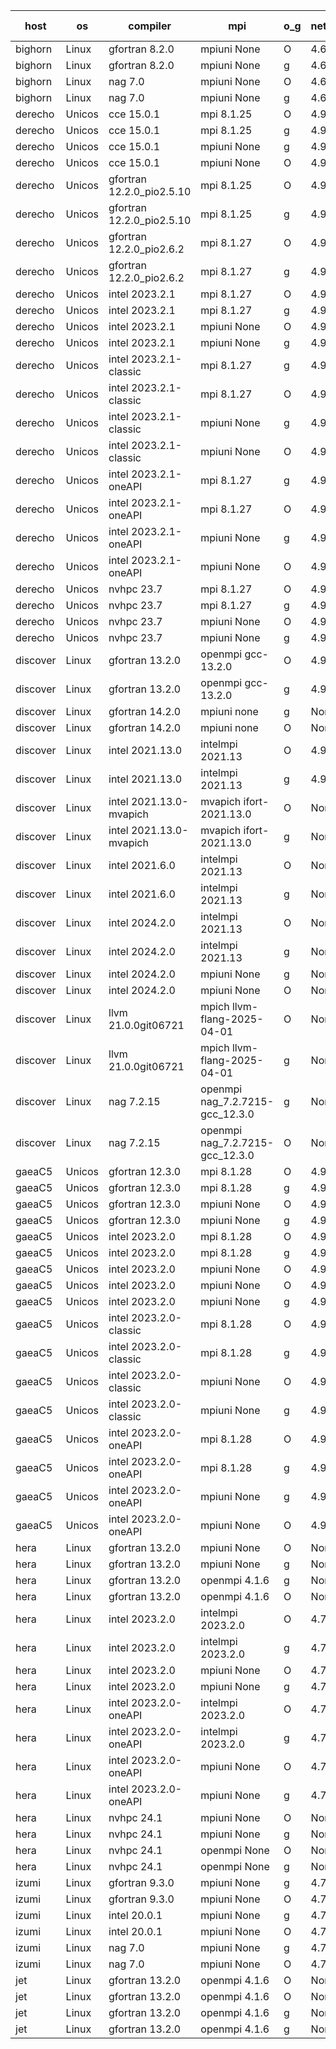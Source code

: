 

| host     | os       | compiler                              | mpi                      | o_g        | netcdf        | build       | u_pass          | u_fail          | s_pass            | s_fail            | e_pass             | e_fail             | nuopc_pass       | nuopc_fail       | artifacts link          |
|----------|----------|---------------------------------------|--------------------------|------------|---------------|-------------|-----------------|-----------------|-------------------|-------------------|--------------------|--------------------|------------------|------------------|-------------------------|
| bighorn | Linux | gfortran 8.2.0 | mpiuni None  | O | 4.6.1  | PASS | 12535 | 0 | 9 | 0 | 42 | 0 | None | None | <a href="https://github.com/esmf-org/esmf-test-artifacts/tree/d599530a37bbc4cfe680ba9dc218115aed15b5d6/develop/gfortran/8.2.0/O/mpiuni/None" target="_blank">d599530</a> | 
| bighorn | Linux | gfortran 8.2.0 | mpiuni None  | g | 4.6.1  | PASS | 12535 | 0 | 9 | 0 | 42 | 0 | None | None | <a href="https://github.com/esmf-org/esmf-test-artifacts/tree/29818afef3d1df92dd6d0ddd7425583d29f80fb4/develop/gfortran/8.2.0/g/mpiuni/None" target="_blank">29818af</a> | 
| bighorn | Linux | nag 7.0 | mpiuni None  | O | 4.6.1  | PASS | 12535 | 0 | 9 | 0 | 42 | 0 | None | None | <a href="https://github.com/esmf-org/esmf-test-artifacts/tree/1f9a7794ad0e372484a2e398b063924803301482/develop/nag/7.0/O/mpiuni/None" target="_blank">1f9a779</a> | 
| bighorn | Linux | nag 7.0 | mpiuni None  | g | 4.6.1  | PASS | 12535 | 0 | 9 | 0 | 42 | 0 | None | None | <a href="https://github.com/esmf-org/esmf-test-artifacts/tree/0490a4bf96d010f1b3df0922107845072aec79b8/develop/nag/7.0/g/mpiuni/None" target="_blank">0490a4b</a> | 
| derecho | Unicos | cce 15.0.1 | mpi 8.1.25  | O | 4.9.2  | PASS | 14126 | 78 | 51 | 0 | 80 | 0 | 57 | 0 | <a href="https://github.com/esmf-org/esmf-test-artifacts/tree/b8ca81302f5d58d2a3debfdb84634a14a3d8b8fc/develop/cce/15.0.1/O/mpi/8.1.25" target="_blank">b8ca813</a> | 
| derecho | Unicos | cce 15.0.1 | mpi 8.1.25  | g | 4.9.2  | PASS | 14006 | 198 | 51 | 0 | 80 | 0 | 57 | 0 | <a href="https://github.com/esmf-org/esmf-test-artifacts/tree/b5466d405d469e5b79395d90afc0a495e2b32fda/develop/cce/15.0.1/g/mpi/8.1.25" target="_blank">b5466d4</a> | 
| derecho | Unicos | cce 15.0.1 | mpiuni None  | g | 4.9.2  | PASS | 12459 | 76 | 9 | 0 | 42 | 0 | None | None | <a href="https://github.com/esmf-org/esmf-test-artifacts/tree/b03eb5117b685ebad60b1b99ec1b1e01d518ffe1/develop/cce/15.0.1/g/mpiuni/None" target="_blank">b03eb51</a> | 
| derecho | Unicos | cce 15.0.1 | mpiuni None  | O | 4.9.2  | PASS | 12300 | 235 | 9 | 0 | 42 | 0 | None | None | <a href="https://github.com/esmf-org/esmf-test-artifacts/tree/fd1680024693ea3b9b2a361c2fa8fd0f5607b447/develop/cce/15.0.1/O/mpiuni/None" target="_blank">fd16800</a> | 
| derecho | Unicos | gfortran 12.2.0_pio2.5.10 | mpi 8.1.25  | O | 4.9.2  | PASS | 14204 | 0 | 51 | 0 | 80 | 0 | 57 | 0 | <a href="https://github.com/esmf-org/esmf-test-artifacts/tree/dd0de658d3b09743c2467b97f842e3dcebb65738/develop/gfortran/12.2.0_pio2.5.10/O/mpi/8.1.25" target="_blank">dd0de65</a> | 
| derecho | Unicos | gfortran 12.2.0_pio2.5.10 | mpi 8.1.25  | g | 4.9.2  | PASS | 14204 | 0 | 51 | 0 | 80 | 0 | 57 | 0 | <a href="https://github.com/esmf-org/esmf-test-artifacts/tree/cd0a3f0deff840c8ec08578babbdf22ad86c5b46/develop/gfortran/12.2.0_pio2.5.10/g/mpi/8.1.25" target="_blank">cd0a3f0</a> | 
| derecho | Unicos | gfortran 12.2.0_pio2.6.2 | mpi 8.1.27  | O | 4.9.2  | PASS | 14204 | 0 | 51 | 0 | 80 | 0 | 57 | 0 | <a href="https://github.com/esmf-org/esmf-test-artifacts/tree/0f8bd9f88d5980d5d893f625f49247bd51528dad/develop/gfortran/12.2.0_pio2.6.2/O/mpi/8.1.27" target="_blank">0f8bd9f</a> | 
| derecho | Unicos | gfortran 12.2.0_pio2.6.2 | mpi 8.1.27  | g | 4.9.2  | PASS | 14204 | 0 | 51 | 0 | 80 | 0 | 57 | 0 | <a href="https://github.com/esmf-org/esmf-test-artifacts/tree/d318a8efc133bd92cf2e2fb5fb260056be331c02/develop/gfortran/12.2.0_pio2.6.2/g/mpi/8.1.27" target="_blank">d318a8e</a> | 
| derecho | Unicos | intel 2023.2.1 | mpi 8.1.27  | O | 4.9.2  | PASS | 14204 | 0 | 51 | 0 | 80 | 0 | 58 | 0 | <a href="https://github.com/esmf-org/esmf-test-artifacts/tree/081847dae8d6008bd93a44eee313c47deb881991/develop/intel/2023.2.1/O/mpi/8.1.27" target="_blank">081847d</a> | 
| derecho | Unicos | intel 2023.2.1 | mpi 8.1.27  | g | 4.9.2  | PASS | 14204 | 0 | 51 | 0 | 80 | 0 | 58 | 0 | <a href="https://github.com/esmf-org/esmf-test-artifacts/tree/8efc2fb3b369efa247c7b121eaecc8b33dba08c2/develop/intel/2023.2.1/g/mpi/8.1.27" target="_blank">8efc2fb</a> | 
| derecho | Unicos | intel 2023.2.1 | mpiuni None  | O | 4.9.2  | PASS | 12535 | 0 | 9 | 0 | 42 | 0 | None | None | <a href="https://github.com/esmf-org/esmf-test-artifacts/tree/ddecd4a30565fbcd43414300107e41ee9bbbd9b1/develop/intel/2023.2.1/O/mpiuni/None" target="_blank">ddecd4a</a> | 
| derecho | Unicos | intel 2023.2.1 | mpiuni None  | g | 4.9.2  | PASS | 12535 | 0 | 9 | 0 | 42 | 0 | None | None | <a href="https://github.com/esmf-org/esmf-test-artifacts/tree/a6971146bb869fb106d72c05746347204917c190/develop/intel/2023.2.1/g/mpiuni/None" target="_blank">a697114</a> | 
| derecho | Unicos | intel 2023.2.1-classic | mpi 8.1.27  | g | 4.9.2  | PASS | 14204 | 0 | 51 | 0 | 80 | 0 | 57 | 0 | <a href="https://github.com/esmf-org/esmf-test-artifacts/tree/e674513c075ad26c7f6ddc0b8469770565722557/develop/intel/2023.2.1-classic/g/mpi/8.1.27" target="_blank">e674513</a> | 
| derecho | Unicos | intel 2023.2.1-classic | mpi 8.1.27  | O | 4.9.2  | PASS | 14204 | 0 | 51 | 0 | 80 | 0 | 57 | 0 | <a href="https://github.com/esmf-org/esmf-test-artifacts/tree/2fbe7cc753f2f8559025eb1a07b37fa66f37cb42/develop/intel/2023.2.1-classic/O/mpi/8.1.27" target="_blank">2fbe7cc</a> | 
| derecho | Unicos | intel 2023.2.1-classic | mpiuni None  | g | 4.9.2  | PASS | 12535 | 0 | 9 | 0 | 42 | 0 | None | None | <a href="https://github.com/esmf-org/esmf-test-artifacts/tree/cc7cadd07381a11f5a24f3b13a549a730b408cee/develop/intel/2023.2.1-classic/g/mpiuni/None" target="_blank">cc7cadd</a> | 
| derecho | Unicos | intel 2023.2.1-classic | mpiuni None  | O | 4.9.2  | PASS | 12535 | 0 | 9 | 0 | 42 | 0 | None | None | <a href="https://github.com/esmf-org/esmf-test-artifacts/tree/1a18ff3dd544ef289a98ca73dc2d9169e9c012e4/develop/intel/2023.2.1-classic/O/mpiuni/None" target="_blank">1a18ff3</a> | 
| derecho | Unicos | intel 2023.2.1-oneAPI | mpi 8.1.27  | g | 4.9.2  | PASS | 14204 | 0 | 51 | 0 | 80 | 0 | 57 | 0 | <a href="https://github.com/esmf-org/esmf-test-artifacts/tree/475ed1fea1de9c60db104db9300ec9de9af018af/develop/intel/2023.2.1-oneAPI/g/mpi/8.1.27" target="_blank">475ed1f</a> | 
| derecho | Unicos | intel 2023.2.1-oneAPI | mpi 8.1.27  | O | 4.9.2  | PASS | 14204 | 0 | 50 | 1 | 80 | 0 | 57 | 0 | <a href="https://github.com/esmf-org/esmf-test-artifacts/tree/27f9116ff0e9fd0ea032f51ed466a52118c86915/develop/intel/2023.2.1-oneAPI/O/mpi/8.1.27" target="_blank">27f9116</a> | 
| derecho | Unicos | intel 2023.2.1-oneAPI | mpiuni None  | g | 4.9.2  | PASS | 12535 | 0 | 9 | 0 | 42 | 0 | None | None | <a href="https://github.com/esmf-org/esmf-test-artifacts/tree/b5746c03da468123f91764bc6c725238568b4b5c/develop/intel/2023.2.1-oneAPI/g/mpiuni/None" target="_blank">b5746c0</a> | 
| derecho | Unicos | intel 2023.2.1-oneAPI | mpiuni None  | O | 4.9.2  | PASS | 12535 | 0 | 9 | 0 | 42 | 0 | None | None | <a href="https://github.com/esmf-org/esmf-test-artifacts/tree/41879e36aa008da9f0d0a49136018ae72f114809/develop/intel/2023.2.1-oneAPI/O/mpiuni/None" target="_blank">41879e3</a> | 
| derecho | Unicos | nvhpc 23.7 | mpi 8.1.27  | O | 4.9.2  | PASS | 14204 | 0 | 51 | 0 | 80 | 0 | 57 | 0 | <a href="https://github.com/esmf-org/esmf-test-artifacts/tree/e588e60eaf11a9d12258a9a78c43aedb0457ab9d/develop/nvhpc/23.7/O/mpi/8.1.27" target="_blank">e588e60</a> | 
| derecho | Unicos | nvhpc 23.7 | mpi 8.1.27  | g | 4.9.2  | PASS | 14204 | 0 | 51 | 0 | 80 | 0 | 57 | 0 | <a href="https://github.com/esmf-org/esmf-test-artifacts/tree/6198e67f70b46e7b69207fa744ba554bdda50ff2/develop/nvhpc/23.7/g/mpi/8.1.27" target="_blank">6198e67</a> | 
| derecho | Unicos | nvhpc 23.7 | mpiuni None  | O | 4.9.2  | PASS | 12535 | 0 | 9 | 0 | 42 | 0 | None | None | <a href="https://github.com/esmf-org/esmf-test-artifacts/tree/3ad5b59826fcd1c22915687cb1e835fe1a1d5ce9/develop/nvhpc/23.7/O/mpiuni/None" target="_blank">3ad5b59</a> | 
| derecho | Unicos | nvhpc 23.7 | mpiuni None  | g | 4.9.2  | PASS | 12535 | 0 | 9 | 0 | 42 | 0 | None | None | <a href="https://github.com/esmf-org/esmf-test-artifacts/tree/05e3d6a390e89a5094f05bfde5076b0b45770947/develop/nvhpc/23.7/g/mpiuni/None" target="_blank">05e3d6a</a> | 
| discover | Linux | gfortran 13.2.0 | openmpi gcc-13.2.0  | O | 4.9.2  | PASS | 14204 | 0 | 51 | 0 | 80 | 0 | 57 | 0 | <a href="https://github.com/esmf-org/esmf-test-artifacts/tree/ea64fb058422688f6725ba8753c24a7f13dcfc05/develop/gfortran/13.2.0/O/openmpi/gcc-13.2.0" target="_blank">ea64fb0</a> | 
| discover | Linux | gfortran 13.2.0 | openmpi gcc-13.2.0  | g | 4.9.2  | PASS | 14204 | 0 | 51 | 0 | 80 | 0 | 57 | 0 | <a href="https://github.com/esmf-org/esmf-test-artifacts/tree/329f066d0f63d2b74d150fe1329b1f0f127d450b/develop/gfortran/13.2.0/g/openmpi/gcc-13.2.0" target="_blank">329f066</a> | 
| discover | Linux | gfortran 14.2.0 | mpiuni none  | g | None  | PASS | 12535 | 0 | 9 | 0 | 42 | 0 | None | None | <a href="https://github.com/esmf-org/esmf-test-artifacts/tree/bbe0d8ebc6af7d0611668fcf3de178cdc60fbffd/develop/gfortran/14.2.0/g/mpiuni/none" target="_blank">bbe0d8e</a> | 
| discover | Linux | gfortran 14.2.0 | mpiuni none  | O | None  | PASS | 12535 | 0 | 9 | 0 | 42 | 0 | None | None | <a href="https://github.com/esmf-org/esmf-test-artifacts/tree/22bd575198458654d14009cb036671e4f25b8a5e/develop/gfortran/14.2.0/O/mpiuni/none" target="_blank">22bd575</a> | 
| discover | Linux | intel 2021.13.0 | intelmpi 2021.13  | O | 4.9.2  | PASS | 14204 | 0 | 51 | 0 | 80 | 0 | 57 | 0 | <a href="https://github.com/esmf-org/esmf-test-artifacts/tree/9f03579f7e1ffb97762b040f713b823301da1680/develop/intel/2021.13.0/O/intelmpi/2021.13" target="_blank">9f03579</a> | 
| discover | Linux | intel 2021.13.0 | intelmpi 2021.13  | g | 4.9.2  | PASS | 14204 | 0 | 51 | 0 | 80 | 0 | 57 | 0 | <a href="https://github.com/esmf-org/esmf-test-artifacts/tree/9c60d3fa5693fdfb185f4e72fbc5798c87aa241d/develop/intel/2021.13.0/g/intelmpi/2021.13" target="_blank">9c60d3f</a> | 
| discover | Linux | intel 2021.13.0-mvapich | mvapich ifort-2021.13.0  | O | None  | PASS | 14204 | 0 | 51 | 0 | 80 | 0 | 57 | 0 | <a href="https://github.com/esmf-org/esmf-test-artifacts/tree/252929a4f71fcb4917dbb52187245a5f9958a89f/develop/intel/2021.13.0-mvapich/O/mvapich/ifort-2021.13.0" target="_blank">252929a</a> | 
| discover | Linux | intel 2021.13.0-mvapich | mvapich ifort-2021.13.0  | g | None  | PASS | 14204 | 0 | 51 | 0 | 80 | 0 | 57 | 0 | <a href="https://github.com/esmf-org/esmf-test-artifacts/tree/7ac62c6fcc77b09943363baea6d99d6e9104ef0b/develop/intel/2021.13.0-mvapich/g/mvapich/ifort-2021.13.0" target="_blank">7ac62c6</a> | 
| discover | Linux | intel 2021.6.0 | intelmpi 2021.13  | O | None  | PASS | 14204 | 0 | 51 | 0 | 80 | 0 | 57 | 0 | <a href="https://github.com/esmf-org/esmf-test-artifacts/tree/a4cdb4baf670b00f86bbc3ab3b551e936a3e06e3/develop/intel/2021.6.0/O/intelmpi/2021.13" target="_blank">a4cdb4b</a> | 
| discover | Linux | intel 2021.6.0 | intelmpi 2021.13  | g | None  | PASS | 14204 | 0 | 51 | 0 | 80 | 0 | 57 | 0 | <a href="https://github.com/esmf-org/esmf-test-artifacts/tree/d446680ba46350093a501c4fda655175528afb26/develop/intel/2021.6.0/g/intelmpi/2021.13" target="_blank">d446680</a> | 
| discover | Linux | intel 2024.2.0 | intelmpi 2021.13  | O | None  | PASS | 14204 | 0 | 51 | 0 | 80 | 0 | 57 | 0 | <a href="https://github.com/esmf-org/esmf-test-artifacts/tree/28a476000e2e7c17e5cb5f0788ba199678d6b248/develop/intel/2024.2.0/O/intelmpi/2021.13" target="_blank">28a4760</a> | 
| discover | Linux | intel 2024.2.0 | intelmpi 2021.13  | g | None  | PASS | 14203 | 1 | 51 | 0 | 80 | 0 | 57 | 0 | <a href="https://github.com/esmf-org/esmf-test-artifacts/tree/f6727aa66e256d0b7793602fff5d31cf8bd5c5cd/develop/intel/2024.2.0/g/intelmpi/2021.13" target="_blank">f6727aa</a> | 
| discover | Linux | intel 2024.2.0 | mpiuni None  | g | None  | PASS | 12534 | 1 | 9 | 0 | 42 | 0 | None | None | <a href="https://github.com/esmf-org/esmf-test-artifacts/tree/278d621648cb2c16cc42fa36175b8fcb0337c82f/develop/intel/2024.2.0/g/mpiuni/None" target="_blank">278d621</a> | 
| discover | Linux | intel 2024.2.0 | mpiuni None  | O | None  | PASS | 12535 | 0 | 9 | 0 | 42 | 0 | None | None | <a href="https://github.com/esmf-org/esmf-test-artifacts/tree/62afc0e4e2b22ae3e6d7e891e3d35b1f0eea4fd5/develop/intel/2024.2.0/O/mpiuni/None" target="_blank">62afc0e</a> | 
| discover | Linux | llvm 21.0.0git06721 | mpich llvm-flang-2025-04-01  | O | None  | PASS | 14191 | 13 | 18 | 33 | 76 | 4 | 0 | 57 | <a href="https://github.com/esmf-org/esmf-test-artifacts/tree/97a02b77a8ff04dfb7303a0f03fc5cde5917e326/develop/llvm/21.0.0git06721/O/mpich/llvm-flang-2025-04-01" target="_blank">97a02b7</a> | 
| discover | Linux | llvm 21.0.0git06721 | mpich llvm-flang-2025-04-01  | g | None  | PASS | 14191 | 13 | 18 | 33 | 76 | 4 | 0 | 57 | <a href="https://github.com/esmf-org/esmf-test-artifacts/tree/edacc6e7b2d434f4e5ed7382dca7ddc77968e920/develop/llvm/21.0.0git06721/g/mpich/llvm-flang-2025-04-01" target="_blank">edacc6e</a> | 
| discover | Linux | nag 7.2.15 | openmpi nag_7.2.7215-gcc_12.3.0  | g | None  | PASS | 14158 | 46 | 51 | 0 | 80 | 0 | 57 | 0 | <a href="https://github.com/esmf-org/esmf-test-artifacts/tree/9e919f6bb0cb67ce11a9e08bf8c06dd630759493/develop/nag/7.2.15/g/openmpi/nag_7.2.7215-gcc_12.3.0" target="_blank">9e919f6</a> | 
| discover | Linux | nag 7.2.15 | openmpi nag_7.2.7215-gcc_12.3.0  | O | None  | PASS | 14204 | 0 | 51 | 0 | 80 | 0 | 57 | 0 | <a href="https://github.com/esmf-org/esmf-test-artifacts/tree/0b78fcc41a52125e651e8ddb0f7db4b3f7842ba3/develop/nag/7.2.15/O/openmpi/nag_7.2.7215-gcc_12.3.0" target="_blank">0b78fcc</a> | 
| gaeaC5 | Unicos | gfortran 12.3.0 | mpi 8.1.28  | O | 4.9.0  | PASS | 14204 | 0 | 51 | 0 | 80 | 0 | 57 | 0 | <a href="https://github.com/esmf-org/esmf-test-artifacts/tree/ae902ed3e0ed6d085f66e21be28fb5c2e971ca57/develop/gfortran/12.3.0/O/mpi/8.1.28" target="_blank">ae902ed</a> | 
| gaeaC5 | Unicos | gfortran 12.3.0 | mpi 8.1.28  | g | 4.9.0  | PASS | 14204 | 0 | 51 | 0 | 80 | 0 | 57 | 0 | <a href="https://github.com/esmf-org/esmf-test-artifacts/tree/edbda4266326561a7bae77f9c9dfc1fcba39de37/develop/gfortran/12.3.0/g/mpi/8.1.28" target="_blank">edbda42</a> | 
| gaeaC5 | Unicos | gfortran 12.3.0 | mpiuni None  | O | 4.9.0  | PASS | 12535 | 0 | 9 | 0 | 42 | 0 | None | None | <a href="https://github.com/esmf-org/esmf-test-artifacts/tree/581235cc73f8c56a044f0e7f3ef527966da73314/develop/gfortran/12.3.0/O/mpiuni/None" target="_blank">581235c</a> | 
| gaeaC5 | Unicos | gfortran 12.3.0 | mpiuni None  | g | 4.9.0  | PASS | 12535 | 0 | 9 | 0 | 42 | 0 | None | None | <a href="https://github.com/esmf-org/esmf-test-artifacts/tree/481040d0467eaff7a864d6c01ecc8d997da66f82/develop/gfortran/12.3.0/g/mpiuni/None" target="_blank">481040d</a> | 
| gaeaC5 | Unicos | intel 2023.2.0 | mpi 8.1.28  | O | 4.9.0  | PASS | 14204 | 0 | 51 | 0 | 80 | 0 | 57 | 0 | <a href="https://github.com/esmf-org/esmf-test-artifacts/tree/e6463f962ac7ce150268ace49b635e5073edbba1/develop/intel/2023.2.0/O/mpi/8.1.28" target="_blank">e6463f9</a> | 
| gaeaC5 | Unicos | intel 2023.2.0 | mpi 8.1.28  | g | 4.9.0  | PASS | 14204 | 0 | 51 | 0 | 80 | 0 | 57 | 0 | <a href="https://github.com/esmf-org/esmf-test-artifacts/tree/8767e305a173eb494d504ee0923fd949b60cc793/develop/intel/2023.2.0/g/mpi/8.1.28" target="_blank">8767e30</a> | 
| gaeaC5 | Unicos | intel 2023.2.0 | mpiuni None  | O | 4.9.0  | PASS | 12535 | 0 | 9 | 0 | 42 | 0 | None | None | <a href="https://github.com/esmf-org/esmf-test-artifacts/tree/41ea6a78c27de633358a3c7332042d817420cb82/develop/intel/2023.2.0/O/mpiuni/None" target="_blank">41ea6a7</a> | 
| gaeaC5 | Unicos | intel 2023.2.0 | mpiuni None  | O | 4.9.0  | PASS | 12535 | 0 | 9 | 0 | 42 | 0 | None | None | <a href="https://github.com/esmf-org/esmf-test-artifacts/tree/08296989d033e01a1e70ea524bd8c5578456a849/develop/intel/2023.2.0/O/mpiuni/None" target="_blank">0829698</a> | 
| gaeaC5 | Unicos | intel 2023.2.0 | mpiuni None  | g | 4.9.0  | PASS | 12535 | 0 | 9 | 0 | 42 | 0 | None | None | <a href="https://github.com/esmf-org/esmf-test-artifacts/tree/1812c447f243ca68ab58ea96c97d245821b9753e/develop/intel/2023.2.0/g/mpiuni/None" target="_blank">1812c44</a> | 
| gaeaC5 | Unicos | intel 2023.2.0-classic | mpi 8.1.28  | O | 4.9.0  | PASS | 14204 | 0 | 51 | 0 | 80 | 0 | 57 | 0 | <a href="https://github.com/esmf-org/esmf-test-artifacts/tree/9e2f1eb9aba810f9ebbf3123d1719e575feca63a/develop/intel/2023.2.0-classic/O/mpi/8.1.28" target="_blank">9e2f1eb</a> | 
| gaeaC5 | Unicos | intel 2023.2.0-classic | mpi 8.1.28  | g | 4.9.0  | PASS | 14204 | 0 | 51 | 0 | 80 | 0 | 57 | 0 | <a href="https://github.com/esmf-org/esmf-test-artifacts/tree/6694cbee81e27499369c066745fb28d03041704c/develop/intel/2023.2.0-classic/g/mpi/8.1.28" target="_blank">6694cbe</a> | 
| gaeaC5 | Unicos | intel 2023.2.0-classic | mpiuni None  | O | 4.9.0  | PASS | 12535 | 0 | 9 | 0 | 42 | 0 | None | None | <a href="https://github.com/esmf-org/esmf-test-artifacts/tree/4dbc9c945419a1d7a5ebff6e62292b283d881b94/develop/intel/2023.2.0-classic/O/mpiuni/None" target="_blank">4dbc9c9</a> | 
| gaeaC5 | Unicos | intel 2023.2.0-classic | mpiuni None  | g | 4.9.0  | PASS | 12535 | 0 | 9 | 0 | 42 | 0 | None | None | <a href="https://github.com/esmf-org/esmf-test-artifacts/tree/b860f6e8a157e7e757c6aef27eda9d3c1a5b8934/develop/intel/2023.2.0-classic/g/mpiuni/None" target="_blank">b860f6e</a> | 
| gaeaC5 | Unicos | intel 2023.2.0-oneAPI | mpi 8.1.28  | O | 4.9.0  | PASS | 14204 | 0 | 50 | 1 | 80 | 0 | 57 | 0 | <a href="https://github.com/esmf-org/esmf-test-artifacts/tree/5af02793775dfc689706744f042ae977360b809c/develop/intel/2023.2.0-oneAPI/O/mpi/8.1.28" target="_blank">5af0279</a> | 
| gaeaC5 | Unicos | intel 2023.2.0-oneAPI | mpi 8.1.28  | g | 4.9.0  | PASS | 14204 | 0 | 51 | 0 | 80 | 0 | 57 | 0 | <a href="https://github.com/esmf-org/esmf-test-artifacts/tree/65dcd413b9e5c6a5b673514bcfcfd6f79f8a096c/develop/intel/2023.2.0-oneAPI/g/mpi/8.1.28" target="_blank">65dcd41</a> | 
| gaeaC5 | Unicos | intel 2023.2.0-oneAPI | mpiuni None  | g | 4.9.0  | PASS | 12535 | 0 | 9 | 0 | 42 | 0 | None | None | <a href="https://github.com/esmf-org/esmf-test-artifacts/tree/73473d9cd515bc247a365eafa09d4e32b2fa21ef/develop/intel/2023.2.0-oneAPI/g/mpiuni/None" target="_blank">73473d9</a> | 
| gaeaC5 | Unicos | intel 2023.2.0-oneAPI | mpiuni None  | O | 4.9.0  | PASS | 12535 | 0 | 9 | 0 | 42 | 0 | None | None | <a href="https://github.com/esmf-org/esmf-test-artifacts/tree/3b7d206600e2727e2390fbc5be7d2aa33bb5766b/develop/intel/2023.2.0-oneAPI/O/mpiuni/None" target="_blank">3b7d206</a> | 
| hera | Linux | gfortran 13.2.0 | mpiuni None  | O | None  | PASS | 12535 | 0 | 9 | 0 | 42 | 0 | None | None | <a href="https://github.com/esmf-org/esmf-test-artifacts/tree/08222579bc5b8184424f4820b568c9cfc8d5b567/develop/gfortran/13.2.0/O/mpiuni/None" target="_blank">0822257</a> | 
| hera | Linux | gfortran 13.2.0 | mpiuni None  | g | None  | PASS | 12535 | 0 | 9 | 0 | 42 | 0 | None | None | <a href="https://github.com/esmf-org/esmf-test-artifacts/tree/bea94e5b4da079f8cc4e7bdb11465d8dc26fe702/develop/gfortran/13.2.0/g/mpiuni/None" target="_blank">bea94e5</a> | 
| hera | Linux | gfortran 13.2.0 | openmpi 4.1.6  | g | None  | PASS | 14204 | 0 | 51 | 0 | 80 | 0 | 57 | 0 | <a href="https://github.com/esmf-org/esmf-test-artifacts/tree/16a1e2f9a2f40166be222d278f1503a8096596ff/develop/gfortran/13.2.0/g/openmpi/4.1.6" target="_blank">16a1e2f</a> | 
| hera | Linux | gfortran 13.2.0 | openmpi 4.1.6  | O | None  | PASS | 14204 | 0 | 51 | 0 | 80 | 0 | 57 | 0 | <a href="https://github.com/esmf-org/esmf-test-artifacts/tree/a8a4cdc71dffcbbf6386fa6ac53451ec2477313a/develop/gfortran/13.2.0/O/openmpi/4.1.6" target="_blank">a8a4cdc</a> | 
| hera | Linux | intel 2023.2.0 | intelmpi 2023.2.0  | O | 4.7.0  | PASS | 14204 | 0 | 51 | 0 | 80 | 0 | 57 | 0 | <a href="https://github.com/esmf-org/esmf-test-artifacts/tree/8cd401e8d6b45b619238c7ba08c64a6b3848e657/develop/intel/2023.2.0/O/intelmpi/2023.2.0" target="_blank">8cd401e</a> | 
| hera | Linux | intel 2023.2.0 | intelmpi 2023.2.0  | g | 4.7.0  | PASS | 14204 | 0 | 51 | 0 | 80 | 0 | 57 | 0 | <a href="https://github.com/esmf-org/esmf-test-artifacts/tree/b88759f9a63c989e2d6cc23ef383ff964305a3f8/develop/intel/2023.2.0/g/intelmpi/2023.2.0" target="_blank">b88759f</a> | 
| hera | Linux | intel 2023.2.0 | mpiuni None  | O | 4.7.0  | PASS | 12535 | 0 | 9 | 0 | 42 | 0 | None | None | <a href="https://github.com/esmf-org/esmf-test-artifacts/tree/7b37c25781f5884d2f97f7255dcbaa1235e86ced/develop/intel/2023.2.0/O/mpiuni/None" target="_blank">7b37c25</a> | 
| hera | Linux | intel 2023.2.0 | mpiuni None  | g | 4.7.0  | PASS | 12535 | 0 | 9 | 0 | 42 | 0 | None | None | <a href="https://github.com/esmf-org/esmf-test-artifacts/tree/9ad5062fa8f1f296d874aceb3a19089933ba3964/develop/intel/2023.2.0/g/mpiuni/None" target="_blank">9ad5062</a> | 
| hera | Linux | intel 2023.2.0-oneAPI | intelmpi 2023.2.0  | O | 4.7.0  | PASS | 14204 | 0 | 50 | 1 | 80 | 0 | 57 | 0 | <a href="https://github.com/esmf-org/esmf-test-artifacts/tree/cc2aa58aebf235d204dab50cb8d8350920440680/develop/intel/2023.2.0-oneAPI/O/intelmpi/2023.2.0" target="_blank">cc2aa58</a> | 
| hera | Linux | intel 2023.2.0-oneAPI | intelmpi 2023.2.0  | g | 4.7.0  | PASS | 14204 | 0 | 51 | 0 | 80 | 0 | 57 | 0 | <a href="https://github.com/esmf-org/esmf-test-artifacts/tree/eb99d0125b787c34c31f392bffa23988fa612526/develop/intel/2023.2.0-oneAPI/g/intelmpi/2023.2.0" target="_blank">eb99d01</a> | 
| hera | Linux | intel 2023.2.0-oneAPI | mpiuni None  | O | 4.7.0  | PASS | 12535 | 0 | 9 | 0 | 42 | 0 | None | None | <a href="https://github.com/esmf-org/esmf-test-artifacts/tree/d2d3a2b7251e9f30d0d9ed69072da4fa5994f5e9/develop/intel/2023.2.0-oneAPI/O/mpiuni/None" target="_blank">d2d3a2b</a> | 
| hera | Linux | intel 2023.2.0-oneAPI | mpiuni None  | g | 4.7.0  | PASS | 12535 | 0 | 9 | 0 | 42 | 0 | None | None | <a href="https://github.com/esmf-org/esmf-test-artifacts/tree/79da59e53f245faa5df0a66e1a61bc85df48a981/develop/intel/2023.2.0-oneAPI/g/mpiuni/None" target="_blank">79da59e</a> | 
| hera | Linux | nvhpc 24.1 | mpiuni None  | O | None  | PASS | 12535 | 0 | 9 | 0 | 42 | 0 | None | None | <a href="https://github.com/esmf-org/esmf-test-artifacts/tree/bea5323c2bb3638b0d52edf3863dcc91f2be7337/develop/nvhpc/24.1/O/mpiuni/None" target="_blank">bea5323</a> | 
| hera | Linux | nvhpc 24.1 | mpiuni None  | g | None  | PASS | 12535 | 0 | 9 | 0 | 42 | 0 | None | None | <a href="https://github.com/esmf-org/esmf-test-artifacts/tree/51b0ec9b35f9fcb4a4ade56ccea279b8e6319211/develop/nvhpc/24.1/g/mpiuni/None" target="_blank">51b0ec9</a> | 
| hera | Linux | nvhpc 24.1 | openmpi None  | O | None  | PASS | 14204 | 0 | 51 | 0 | 80 | 0 | 57 | 0 | <a href="https://github.com/esmf-org/esmf-test-artifacts/tree/d84894e0e2698ba470d5cdb6b50272e832722931/develop/nvhpc/24.1/O/openmpi/None" target="_blank">d84894e</a> | 
| hera | Linux | nvhpc 24.1 | openmpi None  | g | None  | PASS | 14204 | 0 | 51 | 0 | 80 | 0 | 57 | 0 | <a href="https://github.com/esmf-org/esmf-test-artifacts/tree/cb99a6f6b8e713faca825655db9ad39a9f2cd741/develop/nvhpc/24.1/g/openmpi/None" target="_blank">cb99a6f</a> | 
| izumi | Linux | gfortran 9.3.0 | mpiuni None  | g | 4.7.4  | PASS | 12535 | 0 | 9 | 0 | 42 | 0 | None | None | <a href="https://github.com/esmf-org/esmf-test-artifacts/tree/d091ff16ef89b1fadb180d5709bf7da82e4d9e0f/develop/gfortran/9.3.0/g/mpiuni/None" target="_blank">d091ff1</a> | 
| izumi | Linux | gfortran 9.3.0 | mpiuni None  | O | 4.7.4  | PASS | 12535 | 0 | 9 | 0 | 42 | 0 | None | None | <a href="https://github.com/esmf-org/esmf-test-artifacts/tree/c1e6d954129d0ec9db09a2b8545c5f4372727ab2/develop/gfortran/9.3.0/O/mpiuni/None" target="_blank">c1e6d95</a> | 
| izumi | Linux | intel 20.0.1 | mpiuni None  | g | 4.7.4  | PASS | 12535 | 0 | 9 | 0 | 42 | 0 | None | None | <a href="https://github.com/esmf-org/esmf-test-artifacts/tree/189dbfa5489c2dd7a60a6a169c67602c5d2bc6b7/develop/intel/20.0.1/g/mpiuni/None" target="_blank">189dbfa</a> | 
| izumi | Linux | intel 20.0.1 | mpiuni None  | O | 4.7.4  | PASS | 12535 | 0 | 9 | 0 | 42 | 0 | None | None | <a href="https://github.com/esmf-org/esmf-test-artifacts/tree/152575244ca98e7cc5f29ce46f404b9424eab8e4/develop/intel/20.0.1/O/mpiuni/None" target="_blank">1525752</a> | 
| izumi | Linux | nag 7.0 | mpiuni None  | g | 4.7.4  | PASS | 12535 | 0 | 9 | 0 | 42 | 0 | None | None | <a href="https://github.com/esmf-org/esmf-test-artifacts/tree/a4b140560d5a2e5c31826f81156d1e38f91ff666/develop/nag/7.0/g/mpiuni/None" target="_blank">a4b1405</a> | 
| izumi | Linux | nag 7.0 | mpiuni None  | O | 4.7.4  | PASS | 12535 | 0 | 9 | 0 | 42 | 0 | None | None | <a href="https://github.com/esmf-org/esmf-test-artifacts/tree/ae1309afb0ab532323ee0683d61789aa8dbfb033/develop/nag/7.0/O/mpiuni/None" target="_blank">ae1309a</a> | 
| jet | Linux | gfortran 13.2.0 | openmpi 4.1.6  | O | None  | PASS | 14204 | 0 | 51 | 0 | 80 | 0 | 57 | 0 | <a href="https://github.com/esmf-org/esmf-test-artifacts/tree/7f22c67cb8d0af7f91d84efc68a901eefa00cbad/develop/gfortran/13.2.0/O/openmpi/4.1.6" target="_blank">7f22c67</a> | 
| jet | Linux | gfortran 13.2.0 | openmpi 4.1.6  | O | None  | PASS | 14204 | 0 | 51 | 0 | 80 | 0 | 57 | 0 | <a href="https://github.com/esmf-org/esmf-test-artifacts/tree/50bb9fc0f1e8ece634a9214aa5cce58a964be252/develop/gfortran/13.2.0/O/openmpi/4.1.6" target="_blank">50bb9fc</a> | 
| jet | Linux | gfortran 13.2.0 | openmpi 4.1.6  | g | None  | PASS | 14204 | 0 | 51 | 0 | 80 | 0 | 57 | 0 | <a href="https://github.com/esmf-org/esmf-test-artifacts/tree/bee63a88165553dbbfeb89fbb2602e5781b3232f/develop/gfortran/13.2.0/g/openmpi/4.1.6" target="_blank">bee63a8</a> | 
| jet | Linux | gfortran 13.2.0 | openmpi 4.1.6  | g | None  | PASS | 14204 | 0 | 51 | 0 | 80 | 0 | 57 | 0 | <a href="https://github.com/esmf-org/esmf-test-artifacts/tree/7f1c2142f9942580c990dc97edf986207ba24394/develop/gfortran/13.2.0/g/openmpi/4.1.6" target="_blank">7f1c214</a> | 
